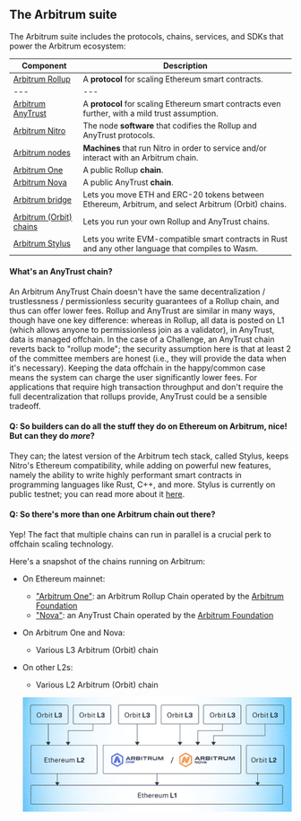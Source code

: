 The Arbitrum suite[​](https://docs.arbitrum.io/welcome/get-started#the-arbitrum-suite "Direct link to The Arbitrum suite")
--------------------------------------------------------------------------------------------------------------------------

The Arbitrum suite includes the protocols, chains, services, and SDKs that power the Arbitrum ecosystem:

| Component | Description |
| --- |  --- |
| [Arbitrum Rollup](https://docs.arbitrum.io/how-arbitrum-works/validation-and-proving/rollup-protocol) | A **protocol** for scaling Ethereum smart contracts. |
| --- |  --- |
| [Arbitrum AnyTrust](https://docs.arbitrum.io/how-arbitrum-works/anytrust-protocol) | A **protocol** for scaling Ethereum smart contracts even further, with a mild trust assumption. |
| [Arbitrum Nitro](https://docs.arbitrum.io/how-arbitrum-works/a-gentle-introduction) | The node **software** that codifies the Rollup and AnyTrust protocols. |
| [Arbitrum nodes](https://docs.arbitrum.io/run-arbitrum-node/run-full-node) | **Machines** that run Nitro in order to service and/or interact with an Arbitrum chain. |
| [Arbitrum One](https://portal.arbitrum.io/?chains=arbitrum-one) | A public Rollup **chain**. |
| [Arbitrum Nova](https://portal.arbitrum.io/?chains=arbitrum-nova) | A public AnyTrust **chain**. |
| [Arbitrum bridge](https://bridge.arbitrum.io/) | Lets you move ETH and ERC-20 tokens between Ethereum, Arbitrum, and select Arbitrum (Orbit) chains. |
| [Arbitrum (Orbit) chains](https://orbit.arbitrum.io/) | Lets you run your own Rollup and AnyTrust chains. |
| [Arbitrum Stylus](https://docs.arbitrum.io/stylus/gentle-introduction) | Lets you write EVM-compatible smart contracts in Rust and any other language that compiles to Wasm. |

#### What's an AnyTrust chain?[​](https://docs.arbitrum.io/welcome/arbitrum-gentle-introduction#q-whats-an-anytrust-chain "Direct link to Q: What's an AnyTrust chain?")

An Arbitrum AnyTrust Chain doesn't have the same decentralization / trustlessness / permissionless security guarantees of a Rollup chain, and thus can offer lower fees. Rollup and AnyTrust are similar in many ways, though have one key difference: whereas in Rollup, all data is posted on L1 (which allows anyone to permissionless join as a validator), in AnyTrust, data is managed offchain. In the case of a Challenge, an AnyTrust chain reverts back to "rollup mode"; the security assumption here is that at least 2 of the committee members are honest (i.e., they will provide the data when it's necessary). Keeping the data offchain in the happy/common case means the system can charge the user significantly lower fees. For applications that require high transaction throughput and don't require the full decentralization that rollups provide, AnyTrust could be a sensible tradeoff.


#### Q: So builders can do all the stuff they do on Ethereum on Arbitrum, nice! But can they do *more*?[​](https://docs.arbitrum.io/welcome/arbitrum-gentle-introduction#q-so-builders-can-do-all-the-stuff-they-do-on-ethereum-on-arbitrum-nice-but-can-they-do-more "Direct link to q-so-builders-can-do-all-the-stuff-they-do-on-ethereum-on-arbitrum-nice-but-can-they-do-more")

They can; the latest version of the Arbitrum tech stack, called Stylus, keeps Nitro's Ethereum compatibility, while adding on powerful new features, namely the ability to write highly performant smart contracts in programming languages like Rust, C++, and more. Stylus is currently on public testnet; you can read more about it [here](https://docs.arbitrum.io/stylus/gentle-introduction).



#### Q: So there's more than one Arbitrum chain out there?[​](https://docs.arbitrum.io/welcome/arbitrum-gentle-introduction#q-so-theres-more-than-one-arbitrum-chain-out-there "Direct link to Q: So there's more than one Arbitrum chain out there?")

Yep! The fact that multiple chains can run in parallel is a crucial perk to offchain scaling technology.

Here's a snapshot of the chains running on Arbitrum:

-   On Ethereum mainnet:

    -   ["Arbitrum One"](https://portal.arbitrum.one/): an Arbitrum Rollup Chain operated by the [Arbitrum Foundation](https://arbitrum.foundation/)
    -   ["Nova"](https://nova.arbitrum.io/): an AnyTrust Chain operated by the [Arbitrum Foundation](https://arbitrum.foundation/)
-   On Arbitrum One and Nova:

    -   Various L3 Arbitrum (Orbit) chain
-   On other L2s:

    -   Various L2 Arbitrum (Orbit) chain

    ![alt text](image.png)